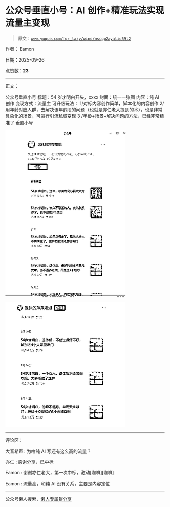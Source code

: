 # 公众号垂直小号：AI 创作+精准玩法实现流量主变现

> 原文：[`www.yuque.com/for_lazy/wind/nscgp2ayalid59l2`](https://www.yuque.com/for_lazy/wind/nscgp2ayalid59l2)

作者： Eamon

日期：2025-09-26

点赞数：**23**

* * *

正文：

公众号垂直小号 标题：54 岁才明白开头，xxxx 封面：统一一张图 内容：纯 AI 创作 变现方式：流量主 可升级玩法： 1/对标内容创作简单，脚本化的内容创作
2/用年龄对应人群，去解决该年龄段的问题（也就是亦仁老大提到的术），也是非常具象化的场景，可进行引流私域变现 3
/年龄+场景+解决问题的方法，已经非常精准了 垂直小号

![](img/5faa4e1adb1e6874fa68d85118ecd2dc.png "None")

![](img/8242848ef715fe1a37c25e9da05fd96b.png "None")

* * *

评论区：

大音希声 : 为啥纯 AI 写还有这么高的流量？

亦仁 : 感谢分享，已中标

Eamon : 谢谢亦仁老大，第一次中标，激动[咖啡][咖啡]

Eamon : 流量高，和纯 AI 没有关系，主要是内容定位

* * *

公众号懒人搜索，[懒人专属群分享](https://lazybook.fun/#/blog/group)
